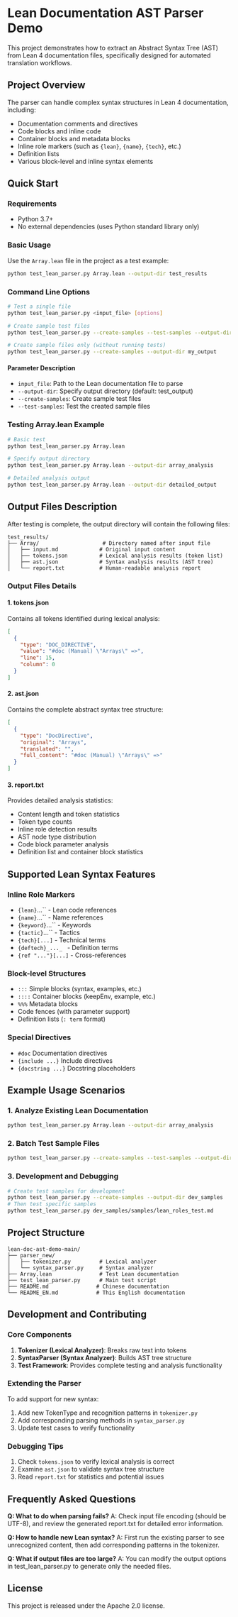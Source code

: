 # Lean Documentation AST Parser Demo

This project demonstrates how to extract an Abstract Syntax Tree (AST) from Lean 4 documentation files, specifically designed for automated translation workflows.

## Project Overview

The parser can handle complex syntax structures in Lean 4 documentation, including:
- Documentation comments and directives
- Code blocks and inline code
- Container blocks and metadata blocks
- Inline role markers (such as `{lean}`, `{name}`, `{tech}`, etc.)
- Definition lists
- Various block-level and inline syntax elements

## Quick Start

### Requirements

- Python 3.7+
- No external dependencies (uses Python standard library only)

### Basic Usage

Use the `Array.lean` file in the project as a test example:

```bash
python test_lean_parser.py Array.lean --output-dir test_results
```

### Command Line Options

```bash
# Test a single file
python test_lean_parser.py <input_file> [options]

# Create sample test files
python test_lean_parser.py --create-samples --test-samples --output-dir my_output

# Create sample files only (without running tests)
python test_lean_parser.py --create-samples --output-dir my_output
```

#### Parameter Description

- `input_file`: Path to the Lean documentation file to parse
- `--output-dir`: Specify output directory (default: test_output)
- `--create-samples`: Create sample test files
- `--test-samples`: Test the created sample files

### Testing Array.lean Example

```bash
# Basic test
python test_lean_parser.py Array.lean

# Specify output directory
python test_lean_parser.py Array.lean --output-dir array_analysis

# Detailed analysis output
python test_lean_parser.py Array.lean --output-dir detailed_output
```

## Output Files Description

After testing is complete, the output directory will contain the following files:

```
test_results/
├── Array/                    # Directory named after input file
│   ├── input.md             # Original input content
│   ├── tokens.json          # Lexical analysis results (token list)
│   ├── ast.json             # Syntax analysis results (AST tree)
│   └── report.txt           # Human-readable analysis report
```

### Output Files Details

#### 1. tokens.json
Contains all tokens identified during lexical analysis:
```json
[
  {
    "type": "DOC_DIRECTIVE",
    "value": "#doc (Manual) \"Arrays\" =>",
    "line": 15,
    "column": 0
  }
]
```

#### 2. ast.json  
Contains the complete abstract syntax tree structure:
```json
[
  {
    "type": "DocDirective", 
    "original": "Arrays",
    "translated": "",
    "full_content": "#doc (Manual) \"Arrays\" =>"
  }
]
```

#### 3. report.txt
Provides detailed analysis statistics:
- Content length and token statistics
- Token type counts
- Inline role detection results
- AST node type distribution
- Code block parameter analysis
- Definition list and container block statistics

## Supported Lean Syntax Features

### Inline Role Markers
- `{lean}`...`` - Lean code references
- `{name}`...`` - Name references  
- `{keyword}`...`` - Keywords
- `{tactic}`...`` - Tactics
- `{tech}[...]` - Technical terms
- `{deftech}_..._ ` - Definition terms
- `{ref "..."}[...]` - Cross-references

### Block-level Structures
- `:::` Simple blocks (syntax, examples, etc.)
- `::::` Container blocks (keepEnv, example, etc.)
- `%%%` Metadata blocks
- Code fences (with parameter support)
- Definition lists (`: term` format)

### Special Directives
- `#doc` Documentation directives
- `{include ...}` Include directives
- `{docstring ...}` Docstring placeholders

## Example Usage Scenarios

### 1. Analyze Existing Lean Documentation
```bash
python test_lean_parser.py Array.lean --output-dir array_analysis
```

### 2. Batch Test Sample Files
```bash
python test_lean_parser.py --create-samples --test-samples --output-dir batch_test
```

### 3. Development and Debugging
```bash
# Create test samples for development
python test_lean_parser.py --create-samples --output-dir dev_samples
# Then test specific samples
python test_lean_parser.py dev_samples/samples/lean_roles_test.md
```

## Project Structure

```
lean-doc-ast-demo-main/
├── parser_new/
│   ├── tokenizer.py         # Lexical analyzer
│   └── syntax_parser.py     # Syntax analyzer
├── Array.lean               # Test Lean documentation
├── test_lean_parser.py      # Main test script
├── README.md               # Chinese documentation
└── README_EN.md            # This English documentation
```

## Development and Contributing

### Core Components

1. **Tokenizer (Lexical Analyzer)**: Breaks raw text into tokens
2. **SyntaxParser (Syntax Analyzer)**: Builds AST tree structure
3. **Test Framework**: Provides complete testing and analysis functionality

### Extending the Parser

To add support for new syntax:

1. Add new TokenType and recognition patterns in `tokenizer.py`
2. Add corresponding parsing methods in `syntax_parser.py`
3. Update test cases to verify functionality

### Debugging Tips

1. Check `tokens.json` to verify lexical analysis is correct
2. Examine `ast.json` to validate syntax tree structure
3. Read `report.txt` for statistics and potential issues

## Frequently Asked Questions

**Q: What to do when parsing fails?**
A: Check input file encoding (should be UTF-8), and review the generated report.txt for detailed error information.

**Q: How to handle new Lean syntax?**
A: First run the existing parser to see unrecognized content, then add corresponding patterns in the tokenizer.

**Q: What if output files are too large?**
A: You can modify the output options in test_lean_parser.py to generate only the needed files.

## License

This project is released under the Apache 2.0 license.
